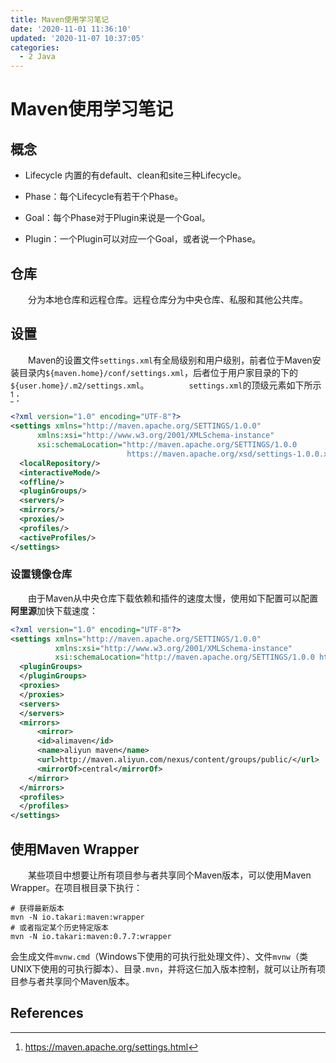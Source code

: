 ```yaml
---
title: Maven使用学习笔记
date: '2020-11-01 11:36:10'
updated: '2020-11-07 10:37:05'
categories:
  - 2 Java
---
```

# Maven使用学习笔记

## 概念

- Lifecycle 内置的有default、clean和site三种Lifecycle。

- Phase：每个Lifecycle有若干个Phase。

- Goal：每个Phase对于Plugin来说是一个Goal。

- Plugin：一个Plugin可以对应一个Goal，或者说一个Phase。

## 仓库

　　分为本地仓库和远程仓库。远程仓库分为中央仓库、私服和其他公共库。

## 设置

  　　Maven的设置文件`settings.xml`有全局级别和用户级别，前者位于Maven安装目录内`${maven.home}/conf/settings.xml`，后者位于用户家目录的下的`${user.home}/.m2/settings.xml`。
  　　
　　`settings.xml`的顶级元素如下所示[^3]：
　　
```xml
<?xml version="1.0" encoding="UTF-8"?>
<settings xmlns="http://maven.apache.org/SETTINGS/1.0.0"
      xmlns:xsi="http://www.w3.org/2001/XMLSchema-instance"
      xsi:schemaLocation="http://maven.apache.org/SETTINGS/1.0.0
                          https://maven.apache.org/xsd/settings-1.0.0.xsd">
  <localRepository/>
  <interactiveMode/>
  <offline/>
  <pluginGroups/>
  <servers/>
  <mirrors/>
  <proxies/>
  <profiles/>
  <activeProfiles/>
</settings>
```

### 设置镜像仓库

　　由于Maven从中央仓库下载依赖和插件的速度太慢，使用如下配置可以配置**阿里源**加快下载速度：
　　
```xml
<?xml version="1.0" encoding="UTF-8"?>
<settings xmlns="http://maven.apache.org/SETTINGS/1.0.0"
          xmlns:xsi="http://www.w3.org/2001/XMLSchema-instance"
          xsi:schemaLocation="http://maven.apache.org/SETTINGS/1.0.0 http://maven.apache.org/xsd/settings-1.0.0.xsd">
  <pluginGroups>
  </pluginGroups>
  <proxies>
  </proxies>
  <servers>
  </servers>
  <mirrors>
      <mirror>
      <id>alimaven</id>
      <name>aliyun maven</name>
      <url>http://maven.aliyun.com/nexus/content/groups/public/</url>
      <mirrorOf>central</mirrorOf>
    </mirror>
  </mirrors>
  <profiles>
  </profiles>
</settings>
```

## 使用Maven Wrapper

　　某些项目中想要让所有项目参与者共享同个Maven版本，可以使用Maven Wrapper。在项目根目录下执行：

```shell
# 获得最新版本
mvn -N io.takari:maven:wrapper
# 或者指定某个历史特定版本
mvn -N io.takari:maven:0.7.7:wrapper
```

会生成文件`mvnw.cmd`（Windows下使用的可执行批处理文件）、文件`mvnw`（类UNIX下使用的可执行脚本）、目录`.mvn`，并将这仨加入版本控制，就可以让所有项目参与者共享同个Maven版本。

## References

[^1]: [Introduction to the Build Lifecycle]()
[^2]: [Maven：mirror和repository 区别](https://my.oschina.net/sunchp/blog/100634)
[^3]: <https://maven.apache.org/settings.html>


